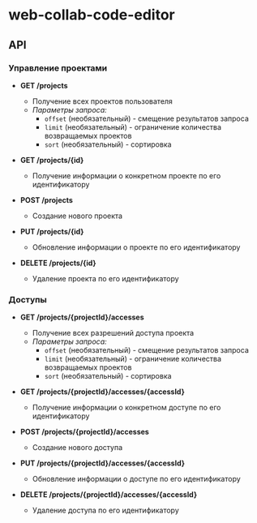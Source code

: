 # web-collab-code-editor

## API

### Управление проектами

- **GET /projects**
  - Получение всех проектов пользователя
  - *Параметры запроса:*
    - `offset` (необязательный) - смещение результатов запроса
    - `limit` (необязательный) - ограничение количества возвращаемых проектов
    - `sort` (необязательный) - сортировка

- **GET /projects/{id}**
  - Получение информации о конкретном проекте по его идентификатору

- **POST /projects**
  - Создание нового проекта

- **PUT /projects/{id}**
  - Обновление информации о проекте по его идентификатору

- **DELETE /projects/{id}**
  - Удаление проекта по его идентификатору


### Доступы

- **GET /projects/{projectId}/accesses**
  - Получение всех разрешений доступа проекта
  - *Параметры запроса:*
    - `offset` (необязательный) - смещение результатов запроса
    - `limit` (необязательный) - ограничение количества возвращаемых проектов
    - `sort` (необязательный) - сортировка

- **GET /projects/{projectId}/accesses/{accessId}**
  - Получение информации о конкретном доступе по его идентификатору

- **POST /projects/{projectId}/accesses**
  - Создание нового доступа

- **PUT /projects/{projectId}/accesses/{accessId}**
  - Обновление информации о доступе по его идентификатору

- **DELETE /projects/{projectId}/accesses/{accessId}**
  - Удаление доступа по его идентификатору
